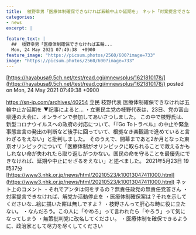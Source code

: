 ```yaml
---
title:  枝野幸男「医療体制確保できなければ五輪中止か延期を」　ネット「対案提言できなければ、解党か活動停止を」「無責任政党の無責任党首  
categories:
- news
excerpt: |
  
feature_text: |
  ##  枝野幸男「医療体制確保できなければ五輪...
  Mon, 24 May 2021 07:49:38  +0900
feature_image: "https://picsum.photos/2560/600?image=733"
image: "https://picsum.photos/2560/600?image=733"
---
```


[https://hayabusa9.5ch.net/test/read.cgi/mnewsplus/1621810178/](https://hayabusa9.5ch.net/test/read.cgi/mnewsplus/1621810178/)
posted on Mon, 24 May 2021 07:49:38  +0900

<!--more-->

https://sn-jp.com/archives/40254 立民 枝野代表 医療体制確保できなければ五輪中止か延期を ▼記事によると… ・立憲民主党の枝野代表は、23日、党の富山県連の大会に、オンラインで参加してあいさつしました。 この中で枝野氏は、新型コロナウイルスへの政府の対応について、「『Go Toトラベル』の中止や緊急事態宣言の発出の判断など後手に回っていて、根拠なき楽観論で進めていると言わざるをえない」と批判しました。 そのうえで、開幕まであと2か月となった東京オリンピックについて「医療体制がオリンピックに取られることで救えるかもしれない命が失われたら取り返しがつかない。国民の命を守ることを最優先にできなければ、延期や中止にせざるをえない」と述べました。 2021年5月23日 19時37分 [https://www3.nhk.or.jp/news/html/20210523/k10013047411000.html](https://www3.nhk.or.jp/news/html/20210523/k10013047411000.html) ネット上のコメント ・それでアンタは何をするの？無責任政党の無責任党首さん ・対案提言できなければ、解党か活動停止を ・医療体制確保案は？それを示してくださいな…絵に描いた餅は無しですよ？ ・枝野さんって肝心な時に役に立たない。 ・なんだろう。この人に「やめろ」って言われたら「やろう」って気になってしまう ・無策批判党に改名してください。 ・医療体制を確保できるように、政治家として尽力を尽くしてください
